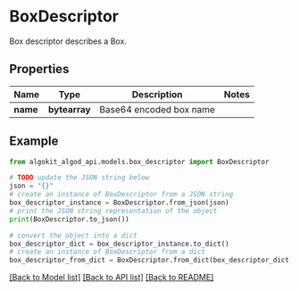 # BoxDescriptor

Box descriptor describes a Box.

## Properties

Name | Type | Description | Notes
------------ | ------------- | ------------- | -------------
**name** | **bytearray** | Base64 encoded box name | 

## Example

```python
from algokit_algod_api.models.box_descriptor import BoxDescriptor

# TODO update the JSON string below
json = "{}"
# create an instance of BoxDescriptor from a JSON string
box_descriptor_instance = BoxDescriptor.from_json(json)
# print the JSON string representation of the object
print(BoxDescriptor.to_json())

# convert the object into a dict
box_descriptor_dict = box_descriptor_instance.to_dict()
# create an instance of BoxDescriptor from a dict
box_descriptor_from_dict = BoxDescriptor.from_dict(box_descriptor_dict)
```
[[Back to Model list]](../README.md#documentation-for-models) [[Back to API list]](../README.md#documentation-for-api-endpoints) [[Back to README]](../README.md)


